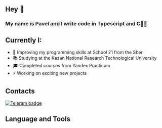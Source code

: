 ## Hey 👋

### My name is Pavel and I write code in Typescript and C👨‍💻

## Currently I:

- 🌱 Improving my programming skills at School 21 from the Sber
- 📚 Studying at the Kazan National Research Technological University
- 🎓 Сompleted courses from Yandex Practicum
- ⚡ Working on exciting new projects

## Сontacts

<a href = "https://t.me/alta_pov">
<img src="https://img.shields.io/badge/Telegram-blue?style=for-the-badge&logo=Telegram&logoColor=white" alt="Teleram badge"/>
</a>

## Language and Tools



<!--
📚📑🏫🎓🧑‍🏫👨‍💻⌨️💻📸✅☑️🌱👯🔥🦾🏀💫✨🏆🏅🌅🔋🙋‍♂️⚡💬
-->
